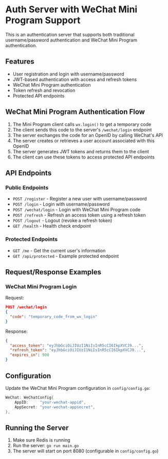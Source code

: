 # Auth Server with WeChat Mini Program Support

This is an authentication server that supports both traditional username/password authentication and WeChat Mini Program authentication.

## Features

- User registration and login with username/password
- JWT-based authentication with access and refresh tokens
- WeChat Mini Program authentication
- Token refresh and revocation
- Protected API endpoints

## WeChat Mini Program Authentication Flow

1. The Mini Program client calls `wx.login()` to get a temporary code
2. The client sends this code to the server's `/wechat/login` endpoint
3. The server exchanges the code for an OpenID by calling WeChat's API
4. The server creates or retrieves a user account associated with this OpenID
5. The server generates JWT tokens and returns them to the client
6. The client can use these tokens to access protected API endpoints

## API Endpoints

### Public Endpoints

- `POST /register` - Register a new user with username/password
- `POST /login` - Login with username/password
- `POST /wechat/login` - Login with WeChat Mini Program code
- `POST /refresh` - Refresh an access token using a refresh token
- `POST /logout` - Logout (revoke a refresh token)
- `GET /health` - Health check endpoint

### Protected Endpoints

- `GET /me` - Get the current user's information
- `GET /api/protected` - Example protected endpoint

## Request/Response Examples

### WeChat Mini Program Login

Request:
```json
POST /wechat/login
{
  "code": "temporary_code_from_wx_login"
}
```

Response:
```json
{
  "access_token": "eyJhbGciOiJIUzI1NiIsInR5cCI6IkpXVCJ9...",
  "refresh_token": "eyJhbGciOiJIUzI1NiIsInR5cCI6IkpXVCJ9...",
  "expires_in": 900
}
```

## Configuration

Update the WeChat Mini Program configuration in `config/config.go`:

```go
WeChat: WeChatConfig{
    AppID:     "your-wechat-appid",
    AppSecret: "your-wechat-appsecret",
},
```

## Running the Server

1. Make sure Redis is running
2. Run the server: `go run main.go`
3. The server will start on port 8080 (configurable in `config/config.go`)
